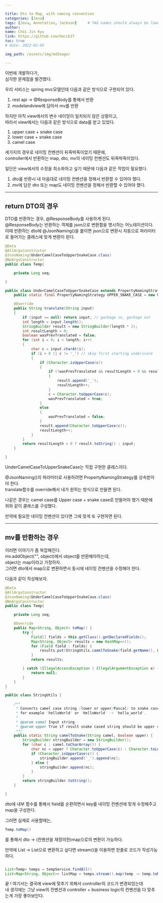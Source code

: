 ```yaml
---

title: Dto to Map, with naming convention
categories: [Java]
tags: [Java, Annotation, Jackson]     # TAG names should always be lowercase
author:
name: Choi Jin Kyu
link: https://github.com/hmcck27
toc: true
# date: 2022-02-05

img_path: /assets/img/mdImage/

---
```


이번에 개발하다가,  
심각한 문제점을 발견했다.  

우리 서비스는 spring mvc모델인데 다음과 같은 방식으로 구현되어 있다.  

1. rest api -> @ResponseBody를 통해서 반환
2. modelandview에 담아서 mv를 반환

하지만 아직 view에서의 변수 네이밍이 일치되지 않은 상황이고,  
따라서 view에서는 다음과 같은 방식으로 data를 받고 있었다.  

1. upper case + snake case
2. lower case + snake case
3. camel case

세가지의 경우로 네이밍 컨벤션이 뒤죽박죽이었기 때문에,  
controller에서 반환하는 map, dto, mv의 네이밍 컨벤션도 뒤죽박죽이었다.  

일단은 view에서의 수정을 최소화하고 싶기 때문에 다음과 같은 작업이 필요했다.

1. dto를 반환시 내 마음대로 네이밍 컨벤션을 정해서 반환할 수 있어야 했다.
2. mv에 담은 dto 또는 map도 네이밍 컨벤션을 정해서 반환할 수 있어야 했다.

---

## return DTO의 경우

DTO를 반환하는 경우, @ResponseBody를 사용하게 된다.  
@ResponseBody는 반환하는 객체를 json으로 변환함을 명시하는 어노테이션이다.  
이때 반환하는 dto에 @JsonNaming()을 붙이면 json으로 변환시 자동으로 파라미터로 들어가는 클래스에 맞게 변환이 된다.

```java
@Data
@AllArgsConstructor
@JsonNaming(UnderCamelCaseToUpperSnakeCase.class)
@NoArgsConstructor
public class Temp{

    private Long seq;

}

public class UnderCamelCaseToUpperSnakeCase extends PropertyNamingStrategy.PropertyNamingStrategyBase {
    public static final PropertyNamingStrategy UPPER_SNAKE_CASE = new UnderCamelCaseToUpperSnakeCase();

    @Override
    public String translate(String input)
    {
        if (input == null) return input; // garbage in, garbage out
        int length = input.length();
        StringBuilder result = new StringBuilder(length * 2);
        int resultLength = 0;
        boolean wasPrevTranslated = false;
        for (int i = 0; i < length; i++)
        {
            char c = input.charAt(i);
            if (i > 0 || c != '_') // skip first starting underscore
            {
                if (Character.isUpperCase(c))
                {
                    if (!wasPrevTranslated && resultLength > 0 && result.charAt(resultLength - 1) != '_')
                    {
                        result.append('_');
                        resultLength++;
                    }
                    c = Character.toUpperCase(c);
                    wasPrevTranslated = true;
                }
                else
                {
                    wasPrevTranslated = false;
                }
                result.append(Character.toUpperCase(c));
                resultLength++;
            }
        }
        return resultLength > 0 ? result.toString() : input;
    }

}
```

UnderCamelCaseToUpperSnakeCase는 직접 구현한 클래스이다.

@JsonNaming()의 파라미터로 사용하려면 PropertyNamingStrategy를 상속받아야 한다.  
translate함수를 override해서 내가 원하는 방식으로 만들면 된다.

나같은 경우는 camel case를 Upper case + snake case로 만들어야 했기 때문에  
위와 같이 클래스를 구성했다.  

만약에 필요한 네이밍 컨벤션이 있다면 그에 맞게 또 구현하면 된다.

---

## mv를 반환하는 경우
이러면 이야기가 좀 복잡해진다.  
mv.addObject("", object)에서 object를 반환해야하는데,  
object는 map이라고 가정하자.  
그러면 dto에서 map으로 변환하면서 동시에 네이밍 컨벤션을 수정해야 한다.

다음과 같이 작성해보자.  

```java
@Data
@AllArgsConstructor
@JsonNaming(UnderCamelCaseToUpperSnakeCase.class)
@NoArgsConstructor
public class Temp{

    private Long seq;

    @Override
    public Map<String, Object> toMap() {
        try {
            Field[] fields = this.getClass().getDeclaredFields();
            Map<String, Object> results = new HashMap<>();
            for (Field field : fields) {
                results.put(StringUtils.camelToSnake(field.getName(), Boolean.TRUE), field.get(this));
            }
            return results;

        } catch (IllegalAccessException | IllegalArgumentException e) {
            return null;
        }
    }
}

public class StringUtils {

    /**
     * Converts camel case string (lower or upper/Pascal) to snake case,
     * for example 'helloWorld' or 'HelloWorld' -> 'hello_world'.
     *
     * @param camel Input string.
     * @param upper True if result snake cased string should be upper cased like 'HELLO_WORLD'.
     **/
    public static String camelToSnake(String camel, boolean upper) {
        StringBuilder stringBuilder = new StringBuilder();
        for (char c : camel.toCharArray()) {
            char nc = upper ? Character.toUpperCase(c) : Character.toLowerCase(c);
            if (Character.isUpperCase(c)) {
                stringBuilder.append('_').append(nc);
            } else {
                stringBuilder.append(nc);
            }
        }
        return stringBuilder.toString();
    }

}
```
dto에 내부 함수를 통해서 field를 순환하면서 key를 네이밍 컨벤션에 맞게 수정해주고 map을 구성한다.  

그러면 실제로 사용할때는,  

```java
Temp.toMap()
```
를 통해서 dto -> (컨벤션을 재정의한)map으로의 변환이 가능하다.  

만약에 List<Temp> -> List<Map>으로 변환하고 싶다면 stream()을 이용하면 한줄로 코드가 작성가능하다.

```java

List<Temp> temps = tempService.findAll()
List<Map<String, Object>> listMap = temps.stream().map(temp -> temp.toMap()).collect(Collectors.toList())
```

끝 ! 여기서는 결국에 view에 맞추기 위해서 controller의 코드가 변경되었는데  
내 생각에는 그냥 view의 컨벤션과 controller + business logic의 컨벤션을 다 맞추는게 가장 좋아보인다.  

